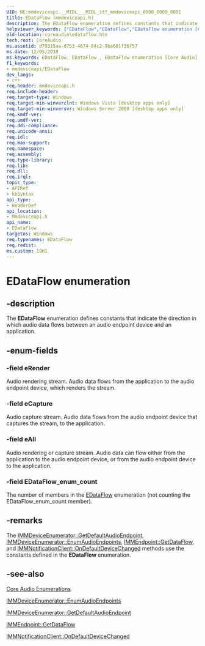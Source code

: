 ```yaml
---
UID: NE:mmdeviceapi.__MIDL___MIDL_itf_mmdeviceapi_0000_0000_0001
title: EDataFlow (mmdeviceapi.h)
description: The EDataFlow enumeration defines constants that indicate the direction in which audio data flows between an audio endpoint device and an application.helpviewer_keywords: ["EDataFlow","EDataFlow","EDataFlow enumeration [Core Audio]","EDataFlow_enum_count","coreaudio.edataflow","eAll","eCapture","eRender","mmdeviceapi/EDataFlow","mmdeviceapi/EDataFlow_enum_count","mmdeviceapi/eAll","mmdeviceapi/eCapture","mmdeviceapi/eRender"]
old-location: coreaudio\edataflow.htm
tech.root: CoreAudio
ms.assetid: d79315aa-d753-4674-84c2-9ba601f36f57
ms.date: 12/05/2018
ms.keywords: EDataFlow, EDataFlow , EDataFlow enumeration [Core Audio], EDataFlow_enum_count, coreaudio.edataflow, eAll, eCapture, eRender, mmdeviceapi/EDataFlow, mmdeviceapi/EDataFlow_enum_count, mmdeviceapi/eAll, mmdeviceapi/eCapture, mmdeviceapi/eRender
f1_keywords:
- mmdeviceapi/EDataFlow
dev_langs:
- c++
req.header: mmdeviceapi.h
req.include-header: 
req.target-type: Windows
req.target-min-winverclnt: Windows Vista [desktop apps only]
req.target-min-winversvr: Windows Server 2008 [desktop apps only]
req.kmdf-ver: 
req.umdf-ver: 
req.ddi-compliance: 
req.unicode-ansi: 
req.idl: 
req.max-support: 
req.namespace: 
req.assembly: 
req.type-library: 
req.lib: 
req.dll: 
req.irql: 
topic_type:
- APIRef
- kbSyntax
api_type:
- HeaderDef
api_location:
- Mmdeviceapi.h
api_name:
- EDataFlow
targetos: Windows
req.typenames: EDataFlow
req.redist: 
ms.custom: 19H1
---
```


# EDataFlow enumeration


## -description



The <b>EDataFlow</b> enumeration defines constants that indicate the direction in which audio data flows between an audio endpoint device and an application.




## -enum-fields




### -field eRender

Audio rendering stream. Audio data flows from the application to the audio endpoint device, which renders the stream.


### -field eCapture

Audio capture stream. Audio data flows from the audio endpoint device that captures the stream, to the application.


### -field eAll

Audio rendering or capture stream. Audio data can flow either from the application to the audio endpoint device, or from the audio endpoint device to the application.


### -field EDataFlow_enum_count

The number of members in the <a href="https://docs.microsoft.com/windows/win32/api/mmdeviceapi/ne-mmdeviceapi-edataflow">EDataFlow</a> enumeration (not counting the EDataFlow_enum_count member).


## -remarks



The <a href="https://docs.microsoft.com/windows/win32/api/mmdeviceapi/ne-mmdeviceapi-edataflow">IMMDeviceEnumerator::GetDefaultAudioEndpoint</a>, <a href="https://docs.microsoft.com/windows/desktop/api/mmdeviceapi/nf-mmdeviceapi-immdeviceenumerator-enumaudioendpoints">IMMDeviceEnumerator::EnumAudioEndpoints</a>, <a href="https://docs.microsoft.com/windows/desktop/api/mmdeviceapi/nf-mmdeviceapi-immendpoint-getdataflow">IMMEndpoint::GetDataFlow</a>, and <a href="https://docs.microsoft.com/windows/desktop/api/mmdeviceapi/nf-mmdeviceapi-immnotificationclient-ondefaultdevicechanged">IMMNotificationClient::OnDefaultDeviceChanged</a> methods use the constants defined in the <b>EDataFlow</b> enumeration.




## -see-also




<a href="https://docs.microsoft.com/windows/desktop/CoreAudio/core-audio-enumerations">Core Audio Enumerations</a>



<a href="https://docs.microsoft.com/windows/desktop/api/mmdeviceapi/nf-mmdeviceapi-immdeviceenumerator-enumaudioendpoints">IMMDeviceEnumerator::EnumAudioEndpoints</a>



<a href="https://docs.microsoft.com/windows/desktop/api/mmdeviceapi/nf-mmdeviceapi-immdeviceenumerator-getdefaultaudioendpoint">IMMDeviceEnumerator::GetDefaultAudioEndpoint</a>



<a href="https://docs.microsoft.com/windows/desktop/api/mmdeviceapi/nf-mmdeviceapi-immendpoint-getdataflow">IMMEndpoint::GetDataFlow</a>



<a href="https://docs.microsoft.com/windows/desktop/api/mmdeviceapi/nf-mmdeviceapi-immnotificationclient-ondefaultdevicechanged">IMMNotificationClient::OnDefaultDeviceChanged</a>
 

 

